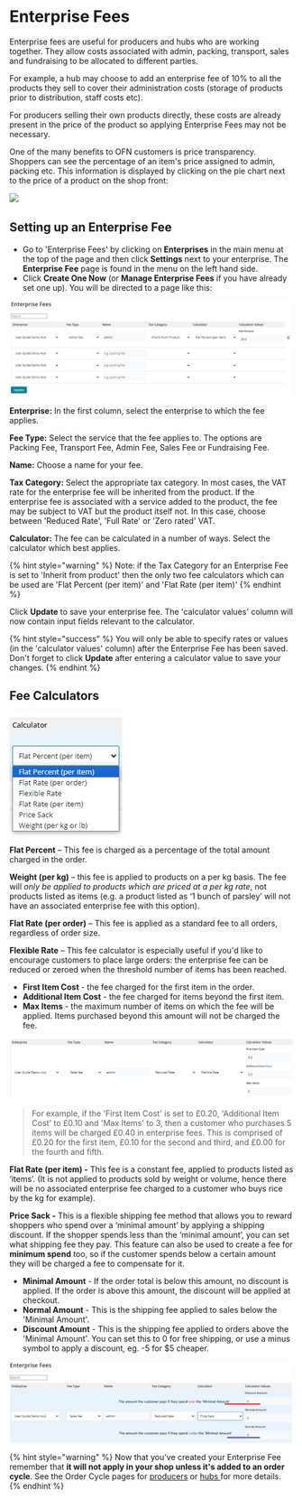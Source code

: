 # Enterprise Fees

Enterprise fees are useful for producers and hubs who are working together. They allow costs associated with admin, packing, transport, sales and fundraising to be allocated to different parties.

For example, a hub may choose to add an enterprise fee of 10% to all the products they sell to cover their administration costs (storage of products prior to distribution, staff costs etc).

For producers selling their own products directly, these costs are already present in the price of the product so applying Enterprise Fees may not be necessary.&#x20;

One of the many benefits to OFN customers is price transparency. Shoppers can see the percentage of an item's price assigned to admin, packing etc. This information is displayed by clicking on the pie chart next to the price of a product on the shop front:

![](../../.gitbook/assets/feebreakdown.jpg)

## Setting up an Enterprise Fee

* Go to 'Enterprise Fees' by clicking on **Enterprises** in the main menu at the top of the page and then click **Settings** next to your enterprise. The **Enterprise Fee** page is found in the menu on the left hand side.
* Click **Create One Now** (or **Manage Enterprise Fees** if you have already set one up). You will be directed to a page like this:

![](<../../.gitbook/assets/list of enterprise fees.jpg>)

**Enterprise:** In the first column, select the enterprise to which the fee applies.

**Fee Type:** Select the service that the fee applies to. The options are Packing Fee, Transport Fee, Admin Fee, Sales Fee or Fundraising Fee.

**Name:** Choose a name for your fee.

**Tax Category:** Select the appropriate tax category. In most cases, the VAT rate for the enterprise fee will be inherited from the product.  If the enterprise fee is associated with a service added to the product, the fee may be subject to VAT but the product itself not. In this case, choose between 'Reduced Rate', 'Full Rate' or 'Zero rated' VAT.&#x20;

**Calculator:** The fee can be calculated in a number of ways. Select the calculator which best applies.

{% hint style="warning" %}
Note: if the Tax Category for an Enterprise Fee is set to 'Inherit from product' then the only two fee calculators which can be used are 'Flat Percent (per item)' and 'Flat Rate (per item)'
{% endhint %}

Click **Update** to save your enterprise fee. The 'calculator values' column will now contain input fields relevant to the calculator.

{% hint style="success" %}
You will only be able to specify rates or values (in the 'calculator values' column) after the Enterprise Fee has been saved. Don't forget to click **Update** after entering a calculator value to save your changes.
{% endhint %}

## Fee Calculators

![](<../../.gitbook/assets/enterprise fee calc.jpg>)

**Flat Percent** – This fee is charged as a percentage of the total amount charged in the order.

**Weight (per kg)** – this fee is applied to products on a per kg basis. The fee will _only be applied to products which are priced at a per kg rate_, not products listed as items (e.g. a product listed as ‘1 bunch of parsley’ will not have an associated enterprise fee with this option).

**Flat Rate (per order)** – This fee is applied as a standard fee to all orders, regardless of order size.

**Flexible Rate** – This fee calculator is especially useful if you'd like to encourage customers to place large orders: the enterprise fee can be reduced or zeroed when the threshold number of items has been reached.&#x20;

* **First Item Cost** _-_ the fee charged for the first item in the order.
* **Additional Item Cost** - the fee charged for items beyond the first item.
* **Max Items** - the maximum number of items on which the fee will be applied. Items purchased beyond this amount will not be charged the fee.

![](<../../.gitbook/assets/flexible rate ent fee.jpg>)

> For example, if the 'First Item Cost' is set to £0.20, 'Additional Item Cost' to £0.10 and 'Max Items' to 3, then a customer who purchases 5 items will be charged £0.40 in enterprise fees. This is comprised of £0.20 for the first item, £0.10 for the second and third, and £0.00 for the fourth and fifth.

**Flat Rate (per item) -** This fee is a constant fee, applied to products listed as ‘items’. (It is not applied to products sold by weight or volume, hence there will be no associated enterprise fee charged to a customer who buys rice by the kg for example).

**Price Sack -** This is a flexible shipping fee method that allows you to reward shoppers who spend over a ‘minimal amount’ by applying a shipping discount. If the shopper spends less than the ‘minimal amount’, you can set what shipping fee they pay. This feature can also be used to create a fee for **minimum spend** too, so if the customer spends below a certain amount they will be charged a fee to compensate for it.

* **Minimal Amount** - If the order total is below this amount, no discount is applied. If the order is above this amount, the discount will be applied at checkout.
* **Normal Amount** - This is the shipping fee applied to sales below the 'Minimal Amount'.
* **Discount Amount** - This is the shipping fee applied to orders above the 'Minimal Amount'. You can set this to 0 for free shipping, or use a minus symbol to apply a discount, eg. -5 for $5 cheaper.

![](<../../.gitbook/assets/price sack ent fee.jpg>)

{% hint style="warning" %}
Now that you've created your Enterprise Fee remember that **it will not apply in your shop unless it's added to an order cycle**. See the Order Cycle pages for [producers](order-cycle/order-cycles-for-producers.md) or [hubs ](order-cycle/order-cycles-for-hubs.md)for more details.
{% endhint %}

